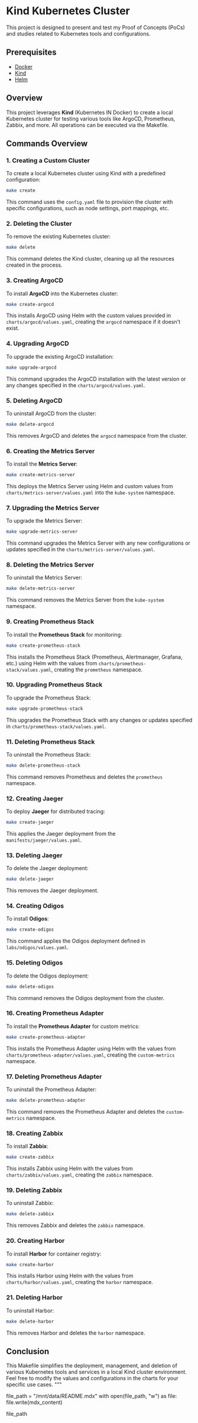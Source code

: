 # Kind Kubernetes Cluster

This project is designed to present and test my Proof of Concepts (PoCs) and studies related to Kubernetes tools and configurations.

## Prerequisites

- [Docker](https://www.docker.com/)
- [Kind](https://kind.sigs.k8s.io/)
- [Helm](https://helm.sh/)

## Overview

This project leverages **Kind** (Kubernetes IN Docker) to create a local Kubernetes cluster for testing various tools like ArgoCD, Prometheus, Zabbix, and more. All operations can be executed via the Makefile.

## Commands Overview

### 1. Creating a Custom Cluster

To create a local Kubernetes cluster using Kind with a predefined configuration:

```bash
make create
```

This command uses the `config.yaml` file to provision the cluster with specific configurations, such as node settings, port mappings, etc.

### 2. Deleting the Cluster

To remove the existing Kubernetes cluster:

```bash
make delete
```

This command deletes the Kind cluster, cleaning up all the resources created in the process.

### 3. Creating ArgoCD

To install **ArgoCD** into the Kubernetes cluster:

```bash
make create-argocd
```

This installs ArgoCD using Helm with the custom values provided in `charts/argocd/values.yaml`, creating the `argocd` namespace if it doesn't exist.

### 4. Upgrading ArgoCD

To upgrade the existing ArgoCD installation:

```bash
make upgrade-argocd
```

This command upgrades the ArgoCD installation with the latest version or any changes specified in the `charts/argocd/values.yaml`.

### 5. Deleting ArgoCD

To uninstall ArgoCD from the cluster:

```bash
make delete-argocd
```

This removes ArgoCD and deletes the `argocd` namespace from the cluster.

### 6. Creating the Metrics Server

To install the **Metrics Server**:

```bash
make create-metrics-server
```

This deploys the Metrics Server using Helm and custom values from `charts/metrics-server/values.yaml` into the `kube-system` namespace.

### 7. Upgrading the Metrics Server

To upgrade the Metrics Server:

```bash
make upgrade-metrics-server
```

This command upgrades the Metrics Server with any new configurations or updates specified in the `charts/metrics-server/values.yaml`.

### 8. Deleting the Metrics Server

To uninstall the Metrics Server:

```bash
make delete-metrics-server
```

This command removes the Metrics Server from the `kube-system` namespace.

### 9. Creating Prometheus Stack

To install the **Prometheus Stack** for monitoring:

```bash
make create-prometheus-stack
```

This installs the Prometheus Stack (Prometheus, Alertmanager, Grafana, etc.) using Helm with the values from `charts/prometheus-stack/values.yaml`, creating the `prometheus` namespace.

### 10. Upgrading Prometheus Stack

To upgrade the Prometheus Stack:

```bash
make upgrade-prometheus-stack
```

This upgrades the Prometheus Stack with any changes or updates specified in `charts/prometheus-stack/values.yaml`.

### 11. Deleting Prometheus Stack

To uninstall the Prometheus Stack:

```bash
make delete-prometheus-stack
```

This command removes Prometheus and deletes the `prometheus` namespace.

### 12. Creating Jaeger

To deploy **Jaeger** for distributed tracing:

```bash
make create-jaeger
```

This applies the Jaeger deployment from the `manifests/jaeger/values.yaml`.

### 13. Deleting Jaeger

To delete the Jaeger deployment:

```bash
make delete-jaeger
```

This removes the Jaeger deployment.

### 14. Creating Odigos

To install **Odigos**:

```bash
make create-odigos
```

This command applies the Odigos deployment defined in `labs/odigos/values.yaml`.

### 15. Deleting Odigos

To delete the Odigos deployment:

```bash
make delete-odigos
```

This command removes the Odigos deployment from the cluster.

### 16. Creating Prometheus Adapter

To install the **Prometheus Adapter** for custom metrics:

```bash
make create-prometheus-adapter
```

This installs the Prometheus Adapter using Helm with the values from `charts/prometheus-adapter/values.yaml`, creating the `custom-metrics` namespace.

### 17. Deleting Prometheus Adapter

To uninstall the Prometheus Adapter:

```bash
make delete-prometheus-adapter
```

This command removes the Prometheus Adapter and deletes the `custom-metrics` namespace.

### 18. Creating Zabbix

To install **Zabbix**:

```bash
make create-zabbix
```

This installs Zabbix using Helm with the values from `charts/zabbix/values.yaml`, creating the `zabbix` namespace.

### 19. Deleting Zabbix

To uninstall Zabbix:

```bash
make delete-zabbix
```

This removes Zabbix and deletes the `zabbix` namespace.

### 20. Creating Harbor

To install **Harbor** for container registry:

```bash
make create-harbor
```

This installs Harbor using Helm with the values from `charts/harbor/values.yaml`, creating the `harbor` namespace.

### 21. Deleting Harbor

To uninstall Harbor:

```bash
make delete-harbor
```

This removes Harbor and deletes the `harbor` namespace.

## Conclusion

This Makefile simplifies the deployment, management, and deletion of various Kubernetes tools and services in a local Kind cluster environment. Feel free to modify the values and configurations in the charts for your specific use cases.
"""

file_path = "/mnt/data/README.mdx"
with open(file_path, "w") as file:
    file.write(mdx_content)

file_path
